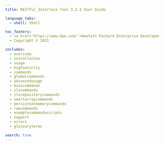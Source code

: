 ```yaml
---
title: RESTful Interface Tool 3.2.1 User Guide

language_tabs:
  - shell: Shell

toc_footers:
  - <a href='https://www.hpe.com/'>Hewlett Packard Enterprise Development LP</a>
  - Copyright © 2021

includes:
  - overview
  - installation
  - usage
  - highsecurity
  - commands
  - globalcommands
  - advancedusage
  - bioscommands
  - ilocommands
  - ilorepositorycommands
  - smartarraycommands
  - persistentmemorycommands
  - rawcommands
  - examplecommandsscripts
  - support
  - errors
  - glossaryterms

search: true
---
```


